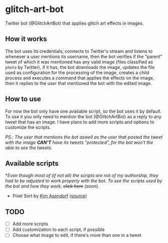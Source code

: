 # glitch-art-bot

Twitter bot (@GlitchArtBot) that applies glitch art effects in images.

## How it works

The bot uses its credentials, connects to Twitter's stream and listens to whenever a user mentions its username, then the bot verifies if the "parent" tweet of which it was mentioned has any valid image (files classified as `photo` by Twitter), if it has, the bot downloads the image, updates the file used as configuration for the processing of the image, creates a child process and executes a command that applies the effects on the image, then it replies to the user that mentioned the bot with the edited image.

## How to use

For now the bot only have one available script, so the bot uses it by default. To use it you only need to mention the bot (@GlitchArtBot) as a reply to any tweet that has an image. I have plans to add more scripts and options to customize the scripts.

*PS.: The user that mentions the bot aswell as the user that posted the tweet with the image **CAN'T** have its tweets "protected", for the bot won't the able to see the tweets.*

## Available scripts

**Even though most of (if not all) the scripts are not of my authorship, they had to be adjusted to work properly with the bot. To see the scripts used by the bot and how they work, ~~click here~~ (soon).*

- Pixel Sort by [Kim Asendorf](https://github.com/kimasendorf) ([source](https://github.com/kimasendorf/ASDFPixelSort/blob/master/ASDFPixelSort.pde))

## TODO

- [ ] Add more scripts
- [ ] Add customization to each script, if possible
- [ ] Choose what image to edit, if there's more than one in a tweet 